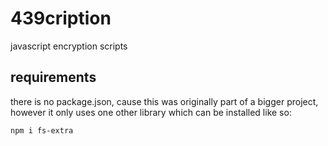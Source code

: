 # 439cription
javascript encryption scripts

## requirements

there is no package.json, cause this was originally part of a bigger project, however it only uses one other library which can be installed like so:
```bash
npm i fs-extra
```
